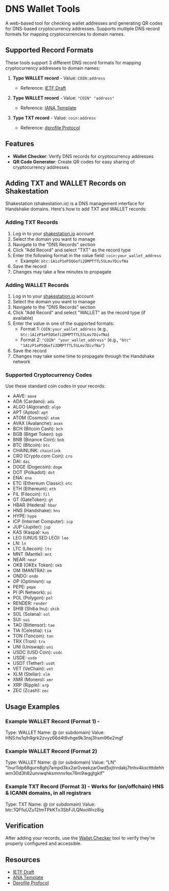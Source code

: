 # DNS Wallet Tools

A web-based tool for checking wallet addresses and generating QR codes for DNS-based cryptocurrency addresses. Supports multiple DNS record formats for mapping cryptocurrencies to domain names.

## Supported Record Formats

These tools support 3 different DNS record formats for mapping cryptocurrency addresses to domain names:

1. **Type WALLET record** - Value: `COIN:address`
   - Reference: [IETF Draft](https://www.ietf.org/archive/id/draft-chins-dnsop-web3-wallet-mapping-01.html)

2. **Type WALLET record** - Value: `"COIN" "address"`
   - Reference: [IANA Template](https://www.iana.org/assignments/dns-parameters/WALLET/wallet-completed-template)

3. **Type TXT record** - Value: `coin:address`
   - Reference: [dprofile Protocol](https://github.com/H4ckB4s3/dprofile)

## Features

- **Wallet Checker**: Verify DNS records for cryptocurrency addresses
- **QR Code Generator**: Create QR codes for easy sharing of cryptocurrency addresses

## Adding TXT and WALLET Records on Shakestation

Shakestation (shakestation.io) is a DNS management interface for Handshake domains. Here's how to add TXT and WALLET records:

### Adding TXT Records

1. Log in to your [shakestation.io](https://shakestation.io) account
2. Select the domain you want to manage
3. Navigate to the "DNS Records" section
4. Click "Add Record" and select "TXT" as the record type
5. Enter the following format in the value field: `coin:your_wallet_address`
   - Example: `btc:1A1zP1eP5QGefi2DMPTfTL5SLmv7DivfNa`
6. Save the record
7. Changes may take a few minutes to propagate

### Adding WALLET Records

1. Log in to your [shakestation.io](https://shakestation.io) account
2. Select the domain you want to manage
3. Navigate to the "DNS Records" section
4. Click "Add Record" and select "WALLET" as the record type (if available)
5. Enter the value in one of the supported formats:
   - Format 1: `COIN:your_wallet_address` (e.g., `btc:1A1zP1eP5QGefi2DMPTfTL5SLmv7DivfNa`)
   - Format 2: `"COIN" "your_wallet_address"` (e.g., `"btc" "1A1zP1eP5QGefi2DMPTfTL5SLmv7DivfNa"`)
6. Save the record
7. Changes may take some time to propagate through the Handshake network

### Supported Cryptocurrency Codes

Use these standard coin codes in your records:

- AAVE: `aave`
- ADA (Cardano): `ada`
- ALGO (Algorand): `algo`
- APT (Aptos): `apt`
- ATOM (Cosmos): `atom`
- AVAX (Avalanche): `avax`
- BCH (Bitcoin Cash): `bch`
- BGB (Bitget Token): `bgb`
- BNB (Binance Coin): `bnb`
- BTC (Bitcoin): `btc`
- CHAINLINK: `chainlink`
- CRO (Crypto.com Coin): `cro`
- DAI: `dai`
- DOGE (Dogecoin): `doge`
- DOT (Polkadot): `dot`
- ENA: `ena`
- ETC (Ethereum Classic): `etc`
- ETH (Ethereum): `eth`
- FIL (Filecoin): `fil`
- GT (GateToken): `gt`
- HBAR (Hedera): `hbar`
- HNS (Handshake): `hns`
- HYPE: `hype`
- ICP (Internet Computer): `icp`
- JUP (Jupiter): `jup`
- KAS (Kaspa): `kas`
- LEO (UNUS SED LEO): `leo`
- LN: `ln`
- LTC (Litecoin): `ltc`
- MNT (Mantle): `mnt`
- NEAR: `near`
- OKB (OKEx Token): `okb`
- OM (MANTRA): `om`
- ONDO: `ondo`
- OP (Optimism): `op`
- PEPE: `pepe`
- PI (Pi Network): `pi`
- POL (Polygon): `pol`
- RENDER: `render`
- SHIB (Shiba Inu): `shib`
- SOL (Solana): `sol`
- SUI: `sui`
- TAO (Bittensor): `tao`
- TIA (Celestia): `tia`
- TON (Toncoin): `ton`
- TRX (Tron): `trx`
- UNI (Uniswap): `uni`
- USDC (USD Coin): `usdc`
- USDE: `usde`
- USDT (Tether): `usdt`
- VET (VeChain): `vet`
- XLM (Stellar): `xlm`
- XMR (Monero): `xmr`
- XRP (Ripple): `xrp`
- ZEC (Zcash): `zec`

## Usage Examples

### Example WALLET Record (Format 1) - 
Type: WALLET
Name: @ (or subdomain)
Value: HNS:hs1qlh9grk2zvyz66d4t8vhge9k3nsj3hxm96e2mgf

### Example WALLET Record (Format 2)
Type: WALLET
Name: @ (or subdomain)
Value: "LN" "lnurl1dp68gurn8ghj7ampd3kx2ar0veekzar0wd5xjtnrdakj7tnhv4kxctttdehhwm30d3h82unvwqhksmnnvfex76m9wggtgklf"

### Example TXT Record (Format 3) - Works for (on/offchain) HNS & ICANN domains, in all registrars
Type: TXT
Name: @ (or subdomain)
Value: btc:1QFfuUZu12tmTPkKTx3SbFJLQNxoWvz8ig

## Verification

After adding your records, use the [Wallet Checker](http://wallet.hackbase.hns.to/) tool to verify they're properly configured and accessible.

## Resources

- [IETF Draft](https://www.ietf.org/archive/id/draft-chins-dnsop-web3-wallet-mapping-01.html)
- [ANA Template](https://www.iana.org/assignments/dns-parameters/WALLET/wallet-completed-template)
- [Dprofile Profocol](https://github.com/H4ckB4s3/dprofile)
